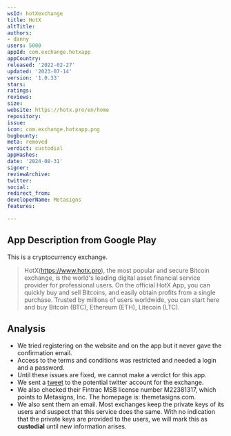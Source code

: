 ```yaml
---
wsId: hotXexchange
title: HotX
altTitle: 
authors:
- danny
users: 5000
appId: com.exchange.hotxapp
appCountry: 
released: '2022-02-27'
updated: '2023-07-14'
version: '1.0.33'
stars: 
ratings: 
reviews: 
size: 
website: https://hotx.pro/en/home
repository: 
issue: 
icon: com.exchange.hotxapp.png
bugbounty: 
meta: removed
verdict: custodial
appHashes: 
date: '2024-08-31'
signer: 
reviewArchive: 
twitter: 
social: 
redirect_from: 
developerName: Metasigns
features: 

---
```


## App Description from Google Play

This is a cryptocurrency exchange.

> HotX(https://www.hotx.pro), the most popular and secure Bitcoin exchange, is the world's leading digital asset financial service provider for professional users. On the official HotX App, you can quickly buy and sell Bitcoins, and easily obtain profits from a single purchase. Trusted by millions of users worldwide, you can start here and buy Bitcoin (BTC), Ethereum (ETH), Litecoin (LTC). 

## Analysis

- We tried registering on the website and on the app but it never gave the confirmation email.
- Access to the terms and conditions was restricted and needed a login and a password.
- Until these issues are fixed, we cannot make a verdict for this app. 
- We sent a [tweet](https://twitter.com/BitcoinWalletz/status/1735850887304937960) to the potential twitter account for the exchange.
- We also checked their Fintrac MSB license number M22381317, which points to Metasigns, Inc. The homepage is: themetasigns.com. 
- We also sent them an email. Most exchanges keep the private keys of its users and suspect that this service does the same. With no indication that the private keys are provided to the users, we will mark this as **custodial** until new information arises.
